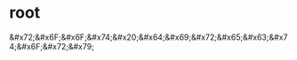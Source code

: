 # root
&amp;#x72;&amp;#x6F;&amp;#x6F;&amp;#x74;&amp;#x20;&amp;#x64;&amp;#x69;&amp;#x72;&amp;#x65;&amp;#x63;&amp;#x74;&amp;#x6F;&amp;#x72;&amp;#x79;
